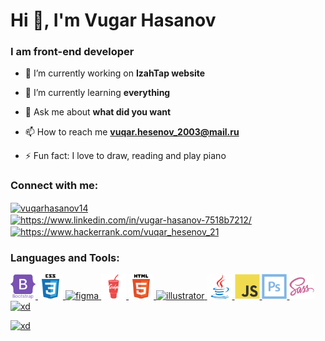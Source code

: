<h1 align="left">Hi 👋, I'm Vugar Hasanov</h1>
<h3 align="left">I am front-end developer</h3>

- 🔭 I’m currently working on **IzahTap website**

- 🌱 I’m currently learning **everything**

- 💬 Ask me about **what did you want**

- 📫 How to reach me **vuqar.hesenov_2003@mail.ru**
- ⚡ Fun fact: I love to draw, reading and play piano 


<h3 align="left">Connect with me:</h3>
<p align="left">
<a href="https://twitter.com/vuqarhasanov14" target="blank"><img align="center" src="https://cdn.jsdelivr.net/npm/simple-icons@v3/icons/twitter.svg" alt="vuqarhasanov14" height="30" width="40" /></a>
<a href="https://linkedin.com/in/https://www.linkedin.com/in/vugar-hasanov-7518b7212/" target="blank"><img align="center"  src="https://cdn.jsdelivr.net/npm/simple-icons@v3/icons/linkedin.svg"alt="https://www.linkedin.com/in/vugar-hasanov-7518b7212/" height="30" width="40" /></a>
<a href="https://www.hackerrank.com/https://www.hackerrank.com/vuqar_hesenov_21" target="blank"><img align="center" src="https://cdn.jsdelivr.net/npm/simple-icons@v3/icons/hackerrank.svg" alt="https://www.hackerrank.com/vuqar_hesenov_21" height="30" width="40" /></a>
</p>




<h3 align="left">Languages and Tools:</h3>



<p align="left"> <a href="https://getbootstrap.com" target="_blank"> <img src="https://raw.githubusercontent.com/devicons/devicon/master/icons/bootstrap/bootstrap-plain-wordmark.svg" alt="bootstrap" width="40" height="40"/> </a> <a href="https://www.w3schools.com/css/" target="_blank"> <img src="https://raw.githubusercontent.com/devicons/devicon/master/icons/css3/css3-original-wordmark.svg" alt="css3" width="40" height="40"/> </a> <a href="https://www.figma.com/" target="_blank"> <img src="https://www.vectorlogo.zone/logos/figma/figma-icon.svg" alt="figma" width="40" height="40"/> </a> <a href="https://gulpjs.com" target="_blank"> <img src="https://raw.githubusercontent.com/devicons/devicon/master/icons/gulp/gulp-plain.svg" alt="gulp" width="40" height="40"/> </a> <a href="https://www.w3.org/html/" target="_blank"> <img src="https://raw.githubusercontent.com/devicons/devicon/master/icons/html5/html5-original-wordmark.svg" alt="html5" width="40" height="40"/> </a> <a href="https://www.adobe.com/in/products/illustrator.html" target="_blank"> <img src="https://www.vectorlogo.zone/logos/adobe_illustrator/adobe_illustrator-icon.svg" alt="illustrator" width="40" height="40"/> </a> <a href="https://www.java.com" target="_blank"> <img src="https://raw.githubusercontent.com/devicons/devicon/master/icons/java/java-original.svg" alt="java" width="40" height="40"/> </a> <a href="https://developer.mozilla.org/en-US/docs/Web/JavaScript" target="_blank"> <img src="https://raw.githubusercontent.com/devicons/devicon/master/icons/javascript/javascript-original.svg" alt="javascript" width="40" height="40"/> </a> <a href="https://www.photoshop.com/en" target="_blank"> <img src="https://raw.githubusercontent.com/devicons/devicon/master/icons/photoshop/photoshop-line.svg" alt="photoshop" width="40" height="40"/> </a> <a href="https://sass-lang.com" target="_blank"> <img src="https://raw.githubusercontent.com/devicons/devicon/master/icons/sass/sass-original.svg" alt="sass" width="40" height="40"/> </a> <a href="https://www.adobe.com/products/xd.html" target="_blank"> <img src="https://cdn.worldvectorlogo.com/logos/adobe-xd.svg" alt="xd" width="40" height="40"/> </a>

<a href="https://www.adobe.com/products/xd.html" target="_blank"> <img src="https://cdn.worldvectorlogo.com/logos/react-original.svg" alt="xd" width="40" height="40"/> </a>

</p>
